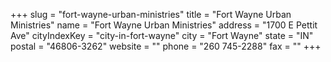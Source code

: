+++
slug = "fort-wayne-urban-ministries"
title = "Fort Wayne Urban Ministries"
name = "Fort Wayne Urban Ministries"
address = "1700 E Pettit Ave"
cityIndexKey = "city-in-fort-wayne"
city = "Fort Wayne"
state = "IN"
postal = "46806-3262"
website = ""
phone = "260 745-2288"
fax = ""
+++

